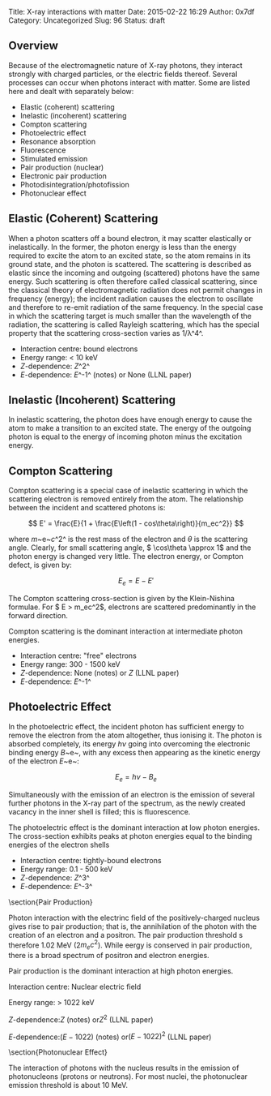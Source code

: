 Title: X-ray interactions with matter
Date: 2015-02-22 16:29
Author: 0x7df
Category: Uncategorized
Slug: 96
Status: draft

Overview
--------

Because of the electromagnetic nature of X-ray photons, they interact
strongly with charged particles, or the electric fields thereof. Several
processes can occur when photons interact with matter. Some are listed
here and dealt with separately below:

-   Elastic (coherent) scattering
-   Inelastic (incoherent) scattering
-   Compton scattering
-   Photoelectric effect
-   Resonance absorption
-   Fluorescence
-   Stimulated emission
-   Pair production (nuclear)
-   Electronic pair production
-   Photodisintegration/photofission
-   Photonuclear effect

Elastic (Coherent) Scattering
-----------------------------

When a photon scatters off a bound electron, it may scatter elastically
or inelastically. In the former, the photon energy is less than the
energy required to excite the atom to an excited state, so the atom
remains in its ground state, and the photon is scattered. The scattering
is described as elastic since the incoming and outgoing (scattered)
photons have the same energy. Such scattering is often therefore called
classical scattering, since the classical theory of electromagnetic
radiation does not permit changes in frequency (energy); the incident
radiation causes the electron to oscillate and therefore to re-emit
radiation of the same frequency. In the special case in which the
scattering target is much smaller than the wavelength of the radiation,
the scattering is called Rayleigh scattering, which has the special
property that the scattering cross-section varies as 1/λ^4^.

-   Interaction centre: bound electrons
-   Energy range: < 10 keV
-   *Z*-dependence: *Z*^2^
-   *E*-dependence: *E*^-1^ (notes) or None (LLNL paper)

Inelastic (Incoherent) Scattering
---------------------------------

In inelastic scattering, the photon does have enough energy to cause the
atom to make a transition to an excited state. The energy of the
outgoing photon is equal to the energy of incoming photon minus the
excitation energy.

Compton Scattering
------------------

Compton scattering is a special case of inelastic scattering in which
the scattering electron is removed entirely from the atom. The
relationship between the incident and scattered photons is:

$$ E' = \frac{E}{1 + \frac{E\left(1 -
cos\theta\right)}{m_ec^2}} $$

where *m*~e~*c*^2^ is the rest mass of the electron and *θ* is the
scattering angle. Clearly, for small scattering angle,
$ \\cos\theta \approx 1$ and the photon energy is
changed very little. The electron energy, or Compton defect, is given
by:

$$ E_e = E - E' $$

The Compton scattering cross-section is given by the Klein-Nishina
formulae. For $ E > m_ec^2$, electrons are
scattered predominantly in the forward direction.

Compton scattering is the dominant interaction at intermediate photon
energies.

-   Interaction centre: "free" electrons
-   Energy range: 300 - 1500 keV
-   *Z*-dependence: None (notes) or *Z* (LLNL paper)
-   *E*-dependence: *E*^-1^

Photoelectric Effect
--------------------

In the photoelectric effect, the incident photon has sufficient energy
to remove the electron from the atom altogether, thus ionising it. The
photon is absorbed completely, its energy *hν* going into overcoming the
electronic binding energy *B*~e~, with any excess then appearing as the
kinetic energy of the electron *E*~e~:

$$ E_e = h\nu - B_e $$

Simultaneously with the emission of an electron is the emission of
several further photons in the X-ray part of the spectrum, as the newly
created vacancy in the inner shell is filled; this is fluorescence.

The photoelectric effect is the dominant interaction at low photon
energies. The cross-section exhibits peaks at photon energies equal to
the binding energies of the electron shells

-   Interaction centre: tightly-bound electrons
-   Energy range: 0.1 - 500 keV
-   *Z*-dependence: *Z*^3^
-   *E*-dependence: *E*^-3^

\\section{Pair Production}

Photon interaction with the electrinc field of the positively-charged
nucleus gives rise to pair production; that is, the annihilation of the
photon with the creation of an electron and a positron. The pair
production threshold s therefore 1.02 MeV (2$m_ec^2$). While eergy
is conserved in pair production, there is a broad spectrum of positron
and electron energies.

Pair production is the dominant interaction at high photon energies.

Interaction centre: Nuclear electric field

Energy range: > 1022 keV

$Z$-dependence:$Z$ (notes) or$Z^2$ (LLNL paper)

$E$-dependence:$(E-1022)$ (notes) or$(E-1022)^2$ (LLNL paper)

\\section{Photonuclear Effect}

The interaction of photons with the nucleus results in the emission of
photonucleons (protons or neutrons). For most nuclei, the photonuclear
emission threshold is about 10 MeV.

